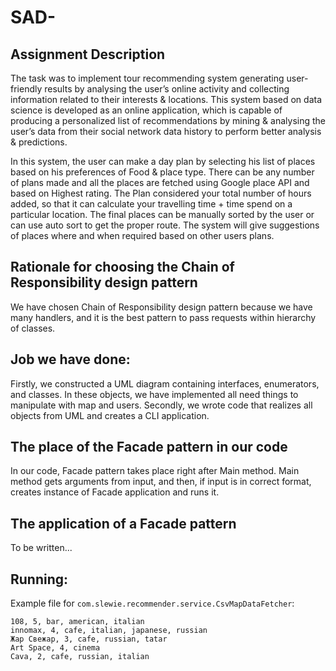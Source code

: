 # SAD-

## Assignment Description

The task was to implement tour recommending system generating user-friendly results by analysing the user’s online activity 
and collecting information related to their interests & locations. This system based on data science is developed as an online application, 
which is capable of producing a personalized list of recommendations by mining & analysing the user’s data from their social network 
data history to perform better analysis & predictions.

In this system, the user can make a day plan by selecting his list of places based on his preferences of Food & place type. 
There can be any number of plans made and all the places are fetched using Google place API and based on Highest rating. 
The Plan considered your total number of hours added, so that it can calculate your travelling time + time spend on a particular location. 
The final places can be manually sorted by the user or can use auto sort to get the proper route. The system will give 
suggestions of places where and when required based on other users plans.

## Rationale for choosing the Chain of Responsibility design pattern

We have chosen Chain of Responsibility design pattern because we have many handlers, and it is the best pattern to pass requests within hierarchy of classes.

## Job we have done:

Firstly, we constructed a UML diagram containing interfaces, enumerators, and classes. In these objects, we have implemented all need things to manipulate with map and users. Secondly, we wrote code that realizes all objects from UML and creates a CLI application.

## The place of the Facade pattern in our code

In our code, Facade pattern takes place right after Main method. Main method gets arguments from input, and then, if input is in correct format, creates instance of Facade application and runs it.

## The application of a Facade pattern

To be written...

## Running:

Example file for `com.slewie.recommender.service.CsvMapDataFetcher`:
```csv
108, 5, bar, american, italian
innomax, 4, cafe, italian, japanese, russian
Жар Свежар, 3, cafe, russian, tatar
Art Space, 4, cinema
Cava, 2, cafe, russian, italian
```
